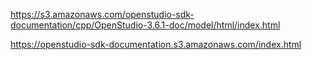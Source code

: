 <https://s3.amazonaws.com/openstudio-sdk-documentation/cpp/OpenStudio-3.6.1-doc/model/html/index.html>

<https://openstudio-sdk-documentation.s3.amazonaws.com/index.html>
